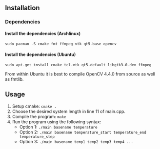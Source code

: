 ## Installation

### Dependencies

#### Install the dependencies (Archlinux)
	sudo pacman -S cmake fmt ffmpeg vtk qt5-base opencv
#### Install the dependencies (Ubuntu)
	sudo apt-get install cmake tcl-vtk qt5-default libgtk3.0-dev ffmpeg
From within Ubuntu it is best to compile OpenCV 4.4.0 from source as well as fmtlib.

## Usage
1. Setup cmake: `cmake .`
2. Choose the desired system length in line 11 of main.cpp.
3. Compile the program: `make`
4. Run the program using the following syntax:
   * Option 1: `./main basename temperature`
   * Option 2: `./main basename temperature_start temperature_end temperature_step`
   * Option 3: `./main basename temp1 temp2 temp3 temp4 ...`
